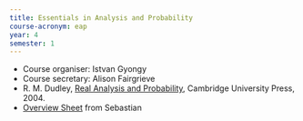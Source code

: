 ```yaml
---
title: Essentials in Analysis and Probability		
course-acronym: eap
year: 4
semester: 1
---
```


- Course organiser: Istvan Gyongy
- Course secretary: Alison Fairgrieve
- R. M. Dudley, [Real Analysis and Probability](https://discovered.ed.ac.uk/permalink/f/1s15qcp/TN_cdi_askewsholts_vlebooks_9781107132016), Cambridge University Press, 2004. 
- [Overview Sheet](https://github.com/smueksch/measure-theory-overview) from Sebastian